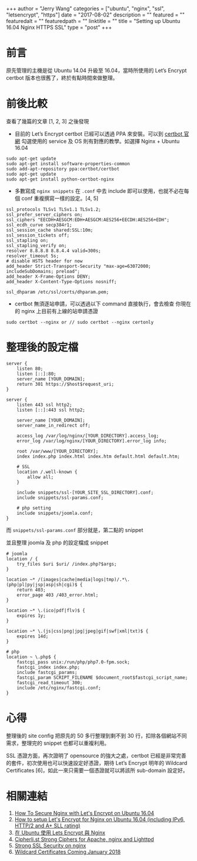 +++
author = "Jerry Wang"
categories = ["ubuntu", "nginx", "ssl", "letsencrypt", "https"]
date = "2017-08-02"
description = ""
featured = ""
featuredalt = ""
featuredpath = ""
linktitle = ""
title = "Setting up Ubuntu 16.04 Nginx HTTPS SSL"
type = "post"
+++



# 前言

原先管理的主機是從 Ubuntu 14.04 升級至 16.04，當時所使用的 Let’s Encrypt certbot 版本也很舊了，終於有點時間來做整理。

# 前後比較

查看了幾篇的文章 [1, 2, 3] 之後發現

- 目前的 Let’s Encrypt certbot 已經可以透過 PPA 來安裝。可以到 [certbot 官網](https://certbot.eff.org/) 勾選使用的 service 及 OS 則有對應的教學。如選擇 Nginx + Ubuntu 16.04

```bash=
sudo apt-get update
sudo apt-get install software-properties-common
sudo add-apt-repository ppa:certbot/certbot
sudo apt-get update
sudo apt-get install python-certbot-nginx
```

- 多數寫成 `nginx snippets` 在 `.conf` 中去 include 即可以使用，也就不必在每個 conf 重複撰寫一樣的設定。[4, 5]

 ```nginx=
ssl_protocols TLSv1 TLSv1.1 TLSv1.2;
ssl_prefer_server_ciphers on;
ssl_ciphers "EECDH+AESGCM:EDH+AESGCM:AES256+EECDH:AES256+EDH";
ssl_ecdh_curve secp384r1;
ssl_session_cache shared:SSL:10m;
ssl_session_tickets off;
ssl_stapling on;
ssl_stapling_verify on;
resolver 8.8.8.8 8.8.4.4 valid=300s;
resolver_timeout 5s;
# disable HSTS header for now
add_header Strict-Transport-Security "max-age=63072000; includeSubDomains; preload";
add_header X-Frame-Options DENY;
add_header X-Content-Type-Options nosniff;

ssl_dhparam /etc/ssl/certs/dhparam.pem;
 ```

- certbot 無須逐站申請，可以透過以下 command 直接執行，會去檢查 你現在的 nginx 上目前有上線的站申請憑證

```bash=
sudo certbot --nginx or // sudo certbot --nginx certonly
```

# 整理後的設定檔

```nginx=
server {
	listen 80;
	listen [::]:80;
	server_name [YOUR_DOMAIN];
	return 301 https://$host$request_uri;
}

server {
	listen 443 ssl http2;
	listen [::]:443 ssl http2;

	server_name [YOUR_DOMAIN];
	server_name_in_redirect off;

	access_log /var/log/nginx/[YOUR_DIRECTORY].access_log;
	error_log /var/log/nginx/[YOUR_DIRECTORY].error_log info;

	root /var/www/[YOUR_DIRECTORY];
	index index.php index.html index.htm default.html default.htm;

	# SSL
	location /.well-known {
		allow all;
	}

	include snippets/ssl-[YOUR_SITE_SSL_DIRECTORY].conf;
	include snippets/ssl-params.conf;

	# php setting
	include snippets/joomla.conf;
}
```

而 `snippets/ssl-params.conf` 部分就是，第二點的 snippet

並且整理 joomla 及 php 的設定檔成 snippet

```nginx=
# joomla
location / {
	try_files $uri $uri/ /index.php?$args;
}

location ~* /(images|cache|media|logs|tmp)/.*\.(php|pl|py|jsp|asp|sh|cgi)$ {
	return 403;
	error_page 403 /403_error.html;
}

location ~* \.(ico|pdf|flv)$ {
	expires 1y;
}

location ~* \.(js|css|png|jpg|jpeg|gif|swf|xml|txt)$ {
	expires 14d;
}

# php
location ~ \.php$ {
	fastcgi_pass unix:/run/php/php7.0-fpm.sock;
	fastcgi_index index.php;
	include fastcgi_params;
	fastcgi_param SCRIPT_FILENAME $document_root$fastcgi_script_name;
	fastcgi_read_timeout 300;
	include /etc/nginx/fastcgi.conf;
}
```
# 心得

整理後的 site config 把原先的 50 多行整理到剩不到 30 行，扣除各個網站不同需求，整理完的 snippet 也都可以重複利用。

SSL 憑證方面，再次證明了 opensource 的強大之處，certbot 已經是非常完善的套件，初次使用也可以快速設定好憑證，期待 Let’s Encrypt 明年的 Wildcard Certificates [6]，如此一來只需要一個憑證就可以將該所 sub-domain 設定好。

# 相關連結

1. [How To Secure Nginx with Let's Encrypt on Ubuntu 16.04](https://www.digitalocean.com/community/tutorials/how-to-secure-nginx-with-let-s-encrypt-on-ubuntu-16-04)
1. [How to setup Let's Encrypt for Nginx on Ubuntu 16.04 (including IPv6, HTTP/2 and A+ SLL rating)](https://www.digitalocean.com/community/tutorials/how-to-secure-nginx-with-let-s-encrypt-on-ubuntu-16-04)
1. [在 Ubuntu 使用 Lets Encrypt 與 Nginx](https://blog.technologyofkevin.com/?p=591)
1. [Cipherli.st Strong Ciphers for Apache, nginx and Lighttpd](https://cipherli.st/)
1. [Strong SSL Security on nginx](https://raymii.org/s/tutorials/Strong_SSL_Security_On_nginx.html)
1. [Wildcard Certificates Coming January 2018](https://letsencrypt.org/2017/07/06/wildcard-certificates-coming-jan-2018.html)

